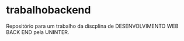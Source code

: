 # trabalhobackend
Repositório para um trabalho da discplina de DESENVOLVIMENTO WEB BACK END pela UNINTER.
